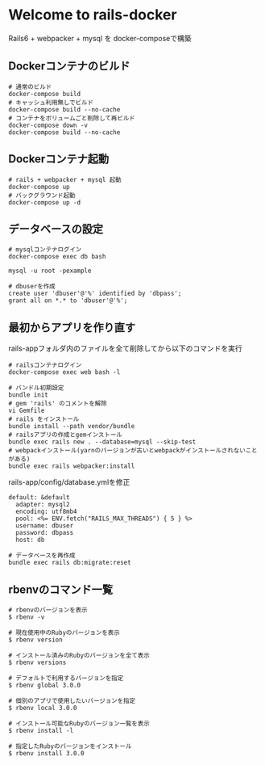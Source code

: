# Welcome to rails-docker
Rails6 + webpacker + mysql を docker-composeで構築
## Dockerコンテナのビルド

```
# 通常のビルド
docker-compose build
# キャッシュ利用無しでビルド
docker-compose build --no-cache
# コンテナをボリュームごと削除して再ビルド
docker-compose down -v
docker-compose build --no-cache
```
## Dockerコンテナ起動

```
# rails + webpacker + mysql 起動
docker-compose up
# バックグラウンド起動
docker-compose up -d
```
## データベースの設定

```
# mysqlコンテナログイン
docker-compose exec db bash

mysql -u root -pexample

# dbuserを作成
create user 'dbuser'@'%' identified by 'dbpass';
grant all on *.* to 'dbuser'@'%';
```

## 最初からアプリを作り直す
rails-appフォルダ内のファイルを全て削除してから以下のコマンドを実行

```
# railsコンテナログイン
docker-compose exec web bash -l

# バンドル初期設定
bundle init
# gem 'rails' のコメントを解除
vi Gemfile
# rails をインストール
bundle install --path vendor/bundle
# railsアプリの作成とgemインストール
bundle exec rails new . --database=mysql --skip-test 
# webpackインストール(yarnのバージョンが古いとwebpackがインストールされないことがある)
bundle exec rails webpacker:install
```

rails-app/config/database.ymlを修正

```
default: &default
  adapter: mysql2
  encoding: utf8mb4
  pool: <%= ENV.fetch("RAILS_MAX_THREADS") { 5 } %>
  username: dbuser
  password: dbpass
  host: db
```

```
# データベースを再作成
bundle exec rails db:migrate:reset
```

## rbenvのコマンド一覧

```
# rbenvのバージョンを表示
$ rbenv -v

# 現在使用中のRubyのバージョンを表示
$ rbenv version

# インストール済みのRubyのバージョンを全て表示
$ rbenv versions

# デフォルトで利用するバージョンを指定
$ rbenv global 3.0.0

# 個別のアプリで使用したいバージョンを指定
$ rbenv local 3.0.0

# インストール可能なRubyのバージョン一覧を表示
$ rbenv install -l

# 指定したRubyのバージョンをインストール
$ rbenv install 3.0.0
```